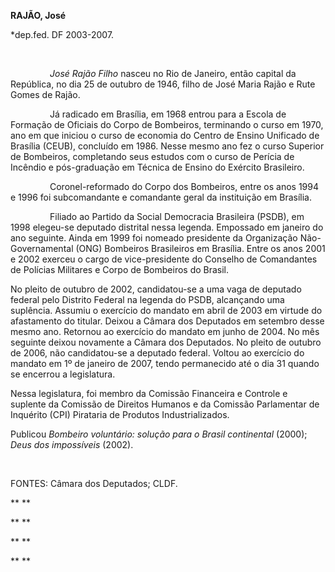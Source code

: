 **RAJÃO, José**

\*dep.fed. DF 2003-2007.

 

                *José Rajão Filho* nasceu no Rio de Janeiro, então
capital da República, no dia 25 de outubro de 1946, filho de José Maria
Rajão e Rute Gomes de Rajão.

                Já radicado em Brasília, em 1968 entrou para a Escola de
Formação de Oficiais do Corpo de Bombeiros, terminando o curso em 1970,
ano em que iniciou o curso de economia do Centro de Ensino Unificado de
Brasília (CEUB), concluído em 1986. Nesse mesmo ano fez o curso Superior
de Bombeiros, completando seus estudos com o curso de Perícia de
Incêndio e pós-graduação em Técnica de Ensino do Exército Brasileiro.

                Coronel-reformado do Corpo dos Bombeiros, entre os anos
1994 e 1996 foi subcomandante e comandante geral da instituição em
Brasília.

                Filiado ao Partido da Social Democracia Brasileira
(PSDB), em 1998 elegeu-se deputado distrital nessa legenda. Empossado em
janeiro do ano seguinte. Ainda em 1999 foi nomeado presidente da
Organização Não-Governamental (ONG) Bombeiros Brasileiros em Brasília.
Entre os anos 2001 e 2002 exerceu o cargo de vice-presidente do Conselho
de Comandantes de Polícias Militares e Corpo de Bombeiros do Brasil.

No pleito de outubro de 2002, candidatou-se a uma vaga de deputado
federal pelo Distrito Federal na legenda do PSDB, alcançando uma
suplência. Assumiu o exercício do mandato em abril de 2003 em virtude do
afastamento do titular. Deixou a Câmara dos Deputados em setembro desse
mesmo ano. Retornou ao exercício do mandato em junho de 2004. No mês
seguinte deixou novamente a Câmara dos Deputados. No pleito de outubro
de 2006, não candidatou-se a deputado federal. Voltou ao exercício do
mandato em 1º de janeiro de 2007, tendo permanecido até o dia 31 quando
se encerrou a legislatura.

Nessa legislatura, foi membro da Comissão Financeira e Controle e
suplente da Comissão de Direitos Humanos e da Comissão Parlamentar de
Inquérito (CPI) Pirataria de Produtos Industrializados.

Publicou *Bombeiro voluntário: solução para o Brasil continental*
(2000); *Deus dos impossíveis* (2002).

 

FONTES: Câmara dos Deputados; CLDF.

** **

** **

** **

** **
